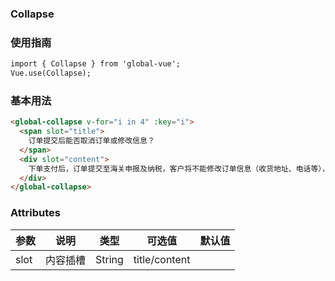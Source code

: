 ### Collapse

### 使用指南
```html
import { Collapse } from 'global-vue';
Vue.use(Collapse);

```
### 基本用法
```html
<global-collapse v-for="i in 4" :key="i">
  <span slot="title">
    订单提交后能否取消订单或修改信息？
  </span>
  <div slot="content">
    下单支付后，订单提交至海关申报及纳税，客户将不能修改订单信息（收货地址、电话等），也不能取消订单，请知晓并谅解。
  </div>
</global-collapse>
```
### Attributes

| 参数      | 说明    | 类型      | 可选值       | 默认值   |
|---------- |-------- |---------- |-------------  |-------- |
| slot  | 内容插槽    | String   | title/content |   |
